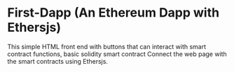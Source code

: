 # First-Dapp (An Ethereum Dapp with Ethersjs)

This simple HTML front end with buttons that can interact with smart contract functions, basic solidity smart contract Connect the web page with the smart contracts using Ethersjs.
